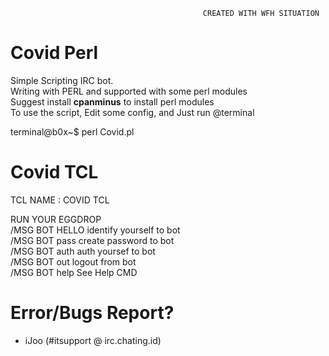                                                CREATED WITH WFH SITUATION

# Covid Perl

 Simple Scripting IRC bot.<br>
 Writing with PERL and supported with some perl modules<br>
 Suggest install <b>cpanminus</b> to install perl modules<br>
 To use the script, Edit some config, and Just run @terminal
 
 terminal@b0x~$ perl Covid.pl
                                               

# Covid TCL

 TCL NAME     : COVID TCL                                                 
                                                                          
 RUN YOUR EGGDROP                                                         
 /MSG BOT HELLO             identify yourself to bot                      
 /MSG BOT pass <password>   create password to bot                        
 /MSG BOT auth <password>   auth yoursef to bot                           
 /MSG BOT out               logout from bot                               
 /MSG BOT help              See Help CMD                                  
                                                                          
# Error/Bugs Report?
  - iJoo (#itsupport @ irc.chating.id)
              
